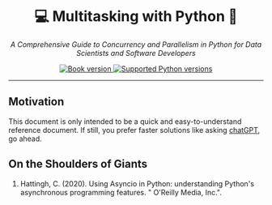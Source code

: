 <h1 align="center">💻 Multitasking with Python 🐍</h1>
<p align="center">
    <em>A Comprehensive Guide to Concurrency and Parallelism in Python for Data Scientists and Software Developers</em>
</p>
<p align="center">
<a href="https://cpp.joefaver.dev/release-notes" target="_blank">
    <img src="https://img.shields.io/badge/version-0.1.0-green" alt="Book version">
</a>
<a href="https://www.python.org/downloads/release/python-3110/" target="_blank">
    <img src="https://img.shields.io/badge/python-3.11-green.svg" alt="Supported Python versions">
</a>
</p>

---

## Motivation

This document is only intended to be a quick and easy-to-understand reference document. If still, you prefer faster solutions like asking [chatGPT](https://chat.openai.com/), go ahead.

## On the Shoulders of Giants

1. Hattingh, C. (2020). Using Asyncio in Python: understanding Python's asynchronous programming features. " O'Reilly Media, Inc.".
